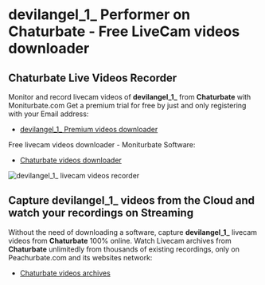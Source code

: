 # devilangel_1_ Performer on Chaturbate - Free LiveCam videos downloader

## Chaturbate Live Videos Recorder

Monitor and record livecam videos of **devilangel_1_** from **Chaturbate** with Moniturbate.com
Get a premium trial for free by just and only registering with your Email address:
* [devilangel_1_ Premium videos downloader](https://moniturbate.com/request-demo-licence-key.html)

Free livecam videos downloader - Moniturbate Software:
* [Chaturbate videos downloader](https://moniturbate.com/moniturbate-download-software.html)

![devilangel_1_ livecam videos recorder](https://peachurnet.com/templates/moniturbate-software.png)


## Capture devilangel_1_ videos from the Cloud and watch your recordings on Streaming

Without the need of downloading a software, capture **devilangel_1_** livecam videos from **Chaturbate** 100% online.
Watch Livecam archives from **Chaturbate** unlimitedly from thousands of existing recordings, only on Peachurbate.com and its websites network:
* [Chaturbate videos archives](https://peachurnet.com/)